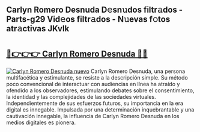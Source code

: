 ## Carlyn Romero Desnuda D𝚎sn𝚞dos filtr𝚊dos - Parts-g29 Vid𝚎os filtr𝚊dos - N𝚞evas f𝚘tos atr𝚊ctivas JKvlk

# <h2><a href="http://mbdqtk.tromn.icu/?c=Carlyn+Romero+Desnuda">🔗👉👉👉 Carlyn Romero Desnuda 🔗🔗</a></h2>

[![Carlyn Romero Desnuda nuevo](https://i.imgur.com/pEAQMta.gif)](http://mbdqtk.tromn.icu/?c=Carlyn+Romero+Desnuda)
Carlyn Romero Desnuda, una persona multifacética y estimulante, se resiste a la descripción simple. Su método poco convencional de interactuar con audiencias en línea ha atraído y ofendido a los observadores, estimulando debates sobre el consentimiento, la identidad y las complejidades de las sociedades virtuales. Independientemente de sus esfuerzos futuros, su importancia en la era digital es innegable. Impulsada por una determinación inquebrantable y una cautivación innegable, la influencia de Carlyn Romero Desnuda en los medios digitales es pionera.
